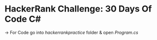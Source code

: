 # HackerRank Challenge: 30 Days Of Code C#

-> For Code go into *hackerrankpractice* folder & open *Program.cs*
